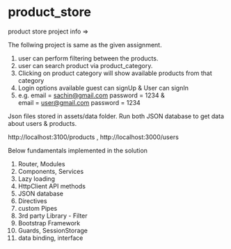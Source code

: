 # product_store

product store project info =>

The follwing project is same as the given assignment.
 1) user can perform filtering between the products.
 2) user can search product via product_category.
 3) Clicking on product category will show available products from that category
 4) Login options available
    guest can signUp &  User can signIn
 5) e.g.  email = sachin@gmail.com   password = 1234  &  
              email = user@gmail.com   password = 1234
          
Json files stored in assets/data folder.
Run both JSON database to get data about users & products.

  http://localhost:3100/products ,
  http://localhost:3000/users
  
  
Below fundamentals implemented in the solution
1) Router, Modules
2) Components, Services 
3) Lazy loading
4) HttpClient API methods
5) JSON database
6) Directives
7) custom Pipes
8) 3rd party Library - Filter
9) Bootstrap Framework
10) Guards, SessionStorage
11) data binding, interface
  
 
  
  
